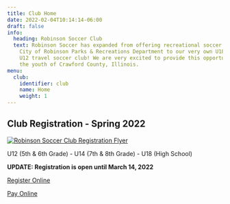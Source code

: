 ```yaml
---
title: Club Home
date: 2022-02-04T10:14:14-06:00
draft: false
info:
  heading: Robinson Soccer Club
  text: Robinson Soccer has expanded from offering recreational soccer through the
    City of Robinson Parks & Recreations Department to our very own U18, U14 and
    U12 travel soccer club! We are very excited to provide this opportunity to
    the youth of Crawford County, Illinois.
menu:
  club:
    identifier: club
    name: Home
    weight: 1
---
```

## Club Registration - Spring 2022

[![Robinson Soccer Club Registration Flyer](https://res.cloudinary.com/robinson-soccer/image/upload/v1647381902/Club/Homepage/spring-registration2022_shexlw.jpg)](https://res.cloudinary.com/robinson-soccer/image/upload/v1647381902/Club/Homepage/spring-registration2022_shexlw.jpg)

U12 (5th & 6th Grade) - U14 (7th & 8th Grade) - U18 (High School)

**UPDATE: Registration is open until March 14, 2022**

[Register Online](https://docs.google.com/forms/d/1acCtXPME0oO-pblii8u2UJmDLbMoO3D_AKifIt9JQk0/edit)

[Pay Online](https://buy.stripe.com/7sIbKH7Sl9yv9sA000)